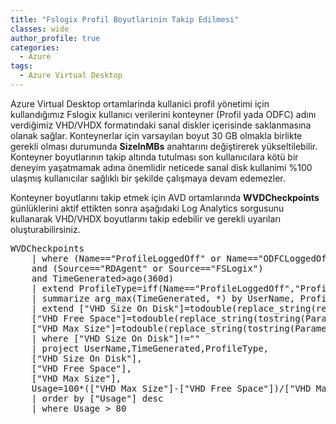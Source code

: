 ```yaml
---
title: "Fslogix Profil Boyutlarinin Takip Edilmesi"
classes: wide
author_profile: true
categories:
  - Azure
tags:
  - Azure Virtual Desktop
---
```

Azure Virtual Desktop ortamlarinda kullanici profil yönetimi için kullandığımız Fslogix kullanıcı verilerini konteyner (Profil yada ODFC) 
adını verdiğimiz VHD/VHDX formatındaki sanal diskler içerisinde saklanmasına olanak sağlar. Konteynerlar için varsayılan boyut 30 GB olmakla birlikte gerekli olması durumunda **SizeInMBs** anahtarını değiştirerek yükseltilebilir. Konteyner boyutlarının takip altında tutulması son kullanıcılara kötü bir deneyim yaşatmamak adına önemlidir neticede sanal disk kullanimi %100 ulaşmış kullanıcılar sağlıklı bir şekilde çalışmaya devam edemezler. 

Konteyner boyutlarını takip etmek için AVD ortamlarında **WVDCheckpoints** günlüklerini aktif ettikten sonra aşağıdaki Log Analytics sorgusunu kullanarak VHD/VHDX boyutlarını takip edebilir ve gerekli uyarıları oluşturabilirsiniz.





<pre>
WVDCheckpoints
    | where (Name=="ProfileLoggedOff" or Name=="ODFCLoggedOff")
    and (Source=="RDAgent" or Source=="FSLogix")
    and TimeGenerated>ago(360d)
    | extend ProfileType=iff(Name=="ProfileLoggedOff","Profile","ODFC")
    | summarize arg_max(TimeGenerated, *) by UserName, ProfileType
    | extend ["VHD Size On Disk"]=todouble(replace_string(replace_string(tostring(Parameters.VHDSizeOnDisk),",",""),".","")),
    ["VHD Free Space"]=todouble(replace_string(tostring(Parameters.VHDFreeSpace),",",".")),
    ["VHD Max Size"]=todouble(replace_string(tostring(Parameters.MaxVHDSize),",","."))
    | where ["VHD Size On Disk"]!=""
    | project UserName,TimeGenerated,ProfileType,
    ["VHD Size On Disk"],
    ["VHD Free Space"],
    ["VHD Max Size"],
    Usage=100*(["VHD Max Size"]-["VHD Free Space"])/["VHD Max Size"]
    | order by ["Usage"] desc
    | where Usage > 80
</pre>

